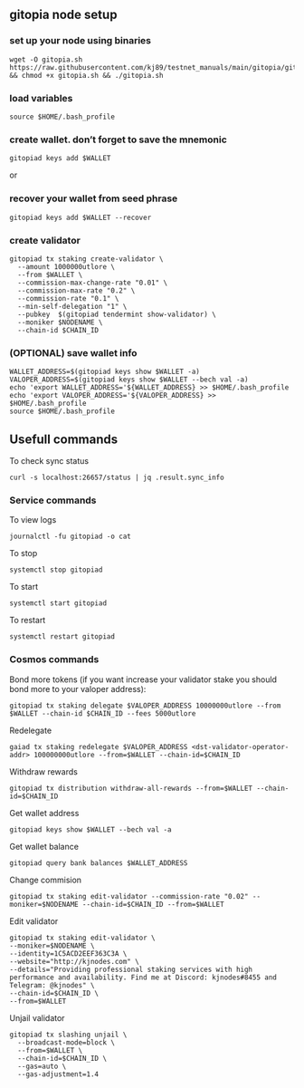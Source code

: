 ## gitopia node setup

### set up your node using binaries
```
wget -O gitopia.sh https://raw.githubusercontent.com/kj89/testnet_manuals/main/gitopia/gitopia.sh && chmod +x gitopia.sh && ./gitopia.sh
```

### load variables
```
source $HOME/.bash_profile
```

### create wallet. don’t forget to save the mnemonic
```
gitopiad keys add $WALLET
```
or
### recover your wallet from seed phrase
```
gitopiad keys add $WALLET --recover
```

### create validator
```
gitopiad tx staking create-validator \
  --amount 1000000utlore \
  --from $WALLET \
  --commission-max-change-rate "0.01" \
  --commission-max-rate "0.2" \
  --commission-rate "0.1" \
  --min-self-delegation "1" \
  --pubkey  $(gitopiad tendermint show-validator) \
  --moniker $NODENAME \
  --chain-id $CHAIN_ID
```

### (OPTIONAL) save wallet info
```
WALLET_ADDRESS=$(gitopiad keys show $WALLET -a)
VALOPER_ADDRESS=$(gitopiad keys show $WALLET --bech val -a)
echo 'export WALLET_ADDRESS='${WALLET_ADDRESS} >> $HOME/.bash_profile
echo 'export VALOPER_ADDRESS='${VALOPER_ADDRESS} >> $HOME/.bash_profile
source $HOME/.bash_profile
```

## Usefull commands
To check sync status
```
curl -s localhost:26657/status | jq .result.sync_info
```

### Service commands
To view logs
```
journalctl -fu gitopiad -o cat
```

To stop
```
systemctl stop gitopiad
```

To start
```
systemctl start gitopiad
```

To restart
```
systemctl restart gitopiad
```

### Cosmos commands
Bond more tokens (if you want increase your validator stake you should bond more to your valoper address):
```
gitopiad tx staking delegate $VALOPER_ADDRESS 10000000utlore --from $WALLET --chain-id $CHAIN_ID --fees 5000utlore
```

Redelegate
```
gaiad tx staking redelegate $VALOPER_ADDRESS <dst-validator-operator-addr> 100000000utlore --from=$WALLET --chain-id=$CHAIN_ID
```

Withdraw rewards
```
gitopiad tx distribution withdraw-all-rewards --from=$WALLET --chain-id=$CHAIN_ID
```

Get wallet address
```
gitopiad keys show $WALLET --bech val -a
```

Get wallet balance
```
gitopiad query bank balances $WALLET_ADDRESS
```

Change commision
```
gitopiad tx staking edit-validator --commission-rate "0.02" --moniker=$NODENAME --chain-id=$CHAIN_ID --from=$WALLET
```

Edit validator
```
gitopiad tx staking edit-validator \
--moniker=$NODENAME \
--identity=1C5ACD2EEF363C3A \
--website="http://kjnodes.com" \
--details="Providing professional staking services with high performance and availability. Find me at Discord: kjnodes#8455 and Telegram: @kjnodes" \
--chain-id=$CHAIN_ID \
--from=$WALLET
```

Unjail validator
```
gitopiad tx slashing unjail \
  --broadcast-mode=block \
  --from=$WALLET \
  --chain-id=$CHAIN_ID \
  --gas=auto \
  --gas-adjustment=1.4
```